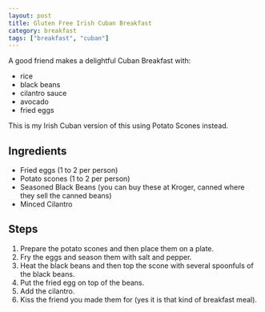```yaml
---
layout: post
title: Gluten Free Irish Cuban Breakfast
category: breakfast
tags: ["breakfast", "cuban"]
---
```

A good friend makes a delightful Cuban Breakfast with:

* rice
* black beans
* cilantro sauce
* avocado
* fried eggs

This is my Irish Cuban version of this using Potato Scones instead.

## Ingredients

* Fried eggs (1 to 2 per person)
* Potato scones (1 to 2 per person)
* Seasoned Black Beans (you can buy these at Kroger, canned where they sell the canned beans)
* Minced Cilantro

## Steps

1. Prepare the potato scones and then place them on a plate.
2. Fry the eggs and season them with salt and pepper.
3. Heat the black beans and then top the scone with several spoonfuls of the black beans.
4. Put the fried egg on top of the beans.
5. Add the cilantro.
6. Kiss the friend you made them for (yes it is that kind of breakfast meal).